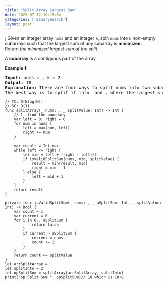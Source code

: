 ```yaml
---
title: "Split Array Largest Sum"
date: 2023-07-12 10:19:04
categories: ['BinarySearch']
layout: post
---
```


<!-- wp:paragraph -->
<a href="https://leetcode.com/problems/split-array-largest-sum/description/" target="_blank" rel="noopener" title="">:</a> Given an integer array <code>nums</code> and an integer <code>k</code>, split <code>nums</code> into <code>k</code> non-empty subarrays such that the largest sum of any subarray is <strong>minimized</strong>. Return <em>the minimized largest sum of the split</em>.


<!-- /wp:paragraph -->

<!-- wp:paragraph -->
A <strong>subarray</strong> is a contiguous part of the array.


<!-- /wp:paragraph -->

<!-- wp:paragraph -->
<strong>Example 1:</strong>


<!-- /wp:paragraph -->

<!-- wp:preformatted -->
<pre class="wp-block-preformatted"><strong>Input:</strong> nums = , k = 2
<strong>Output:</strong> 18
<strong>Explanation:</strong> There are four ways to split nums into two subarrays.
The best way is to split it into  and , where the largest sum among the two subarrays is only 18.</pre>
<!-- /wp:preformatted -->

<!-- wp:code -->
<pre class="wp-block-code"><code lang="swift" class="language-swift">// TC: O(Nlog(N))
// SC: O(1)
func splitArray(_ nums: , _ splitValue: Int) -> Int {
    //-1. find the boundary
    var left = 0, right = 0
    for num in nums {
        left = max(num, left)
        right += num
    }
    
    var result = Int.max
    while left <= right {
        let mid = left + (right - left)/2
        if isValidSplitSum(nums, mid, splitValue) {
            result = min(result, mid)
            right = mid - 1
        } else {
            left = mid + 1
        }
    }
    return result
}

private func isValidSplitSum(_ nums: , _ aSplitSum: Int, _ splitValue: Int) -> Bool {
    var count = 1
    var current = 0
    for i in 0..<nums.count {
        current += nums
        if nums > aSplitSum {
            return false
        }
        if current > aSplitSum {
            current = nums
            count += 1
        }
    }
    return count <= splitValue
}
let arrSplitArray = 
let splitInto = 2
let opSplitSum = splitArray(arrSplitArray, splitInto)
print("op Split Sum ", opSplitSum)// 18 which is 10+8  </code></pre>
<!-- /wp:code -->